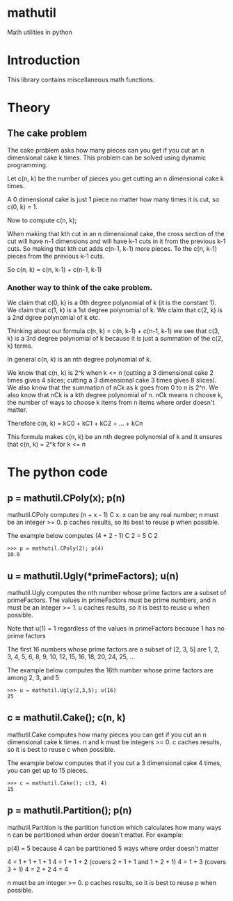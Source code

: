 # mathutil

Math utilities in python

# Introduction

This library contains miscellaneous math functions.

# Theory

## The cake problem

The cake problem asks how many pieces can you get if you cut an n dimensional
cake k times.  This problem can be solved using dynamic programming.

Let c(n, k) be the number of pieces you get cutting an n dimensional cake k
times.

A 0 dimensional cake is just 1 piece no matter how many times it is cut, so
c(0, k) = 1.

Now to compute c(n, k);

When making that kth cut in an n dimensional cake, the cross section of the
cut will have n-1 dimensions and will have k-1 cuts in it from the previous
k-1 cuts. So making that kth cut adds c(n-1, k-1) more pieces. To the
c(n, k-1) pieces from the previous k-1 cuts.

So c(n, k) = c(n, k-1) + c(n-1, k-1)

### Another way to think of the cake problem.

We claim that c(0, k) is a 0th degree polynomial of k (it is the constant 1).
We claim that c(1, k) is a 1st degree polynomial of k.
We claim that c(2, k) is a 2nd dgree polynomial of k etc.

Thinking about our formula c(n, k) = c(n, k-1) + c(n-1, k-1) we see that
c(3, k) is a 3rd degree polynomial of k because it is just a summation of
the c(2, k) terms.

In general c(n, k) is an nth degree polynomial of k.

We know that c(n, k) is 2^k when k <= n (cutting a 3 dimensional cake 2 times
gives 4 slices; cutting a 3 dimensional cake 3 times gives 8 slices).
We also know that the summation of nCk as k goes from 0 to n is 2^n.
We also know that nCk is a kth degree polynomial of n.
nCk means n choose k, the number of ways to choose k items from n items where
order doesn't matter.

Therefore c(n, k) = kC0 + kC1 + kC2 + ... + kCn

This formula makes c(n, k) be an nth degree polynomial of k and it ensures
that c(n, k) = 2^k for k <= n

# The python code

## p = mathutil.CPoly(x); p(n)

mathutil.CPoly computes (n + x - 1) C x. x can be any real number; n must be an
integer >= 0. p caches results, so its best to reuse p when possible.

The example below computes (4 + 2 - 1) C 2 = 5 C 2

```
>>> p = mathutil.CPoly(2); p(4)
10.0
```

## u = mathutil.Ugly(*primeFactors); u(n)

mathutil.Ugly computes the nth number whose prime factors are a subset of
primeFactors. The values in primeFactors must be prime numbers, and n must
be an integer >= 1. u caches results, so it is best to reuse u when possible.

Note that u(1) = 1 regardless of the values in primeFactors because 1 has no
prime factors

The first 16 numbers whose prime factors are a subset of [2, 3, 5] are
1, 2, 3, 4, 5, 6, 8, 9, 10, 12, 15, 16, 18, 20, 24, 25, ...

The example below computes the 16th number whose prime factors are
among 2, 3, and 5

```
>>> u = mathutil.Ugly(2,3,5); u(16)
25
```

## c = mathutil.Cake(); c(n, k)

mathutil.Cake computes how many pieces you can get if you cut an n dimensional
cake k times. n and k must be integers >= 0. c caches results, so it is best
to reuse c when possible.

The example below computes that if you cut a 3 dimensional cake 4 times, you
can get up to 15 pieces.

```
>>> c = mathutil.Cake(); c(3, 4)
15
```

## p = mathutil.Partition(); p(n)

mathutil.Partition is the partition function which calculates how many ways
n can be partitioned when order doesn't matter. For example:

p(4) = 5 because 4 can be partitioned 5 ways where order doesn't matter

4 = 1 + 1 + 1 + 1
4 = 1 + 1 + 2 (covers 2 + 1 + 1 and 1 + 2 + 1)
4 = 1 + 3 (covers 3 + 1)
4 = 2 + 2
4 = 4

n must be an integer >= 0. p caches results, so it is best to reuse p when
possible.
